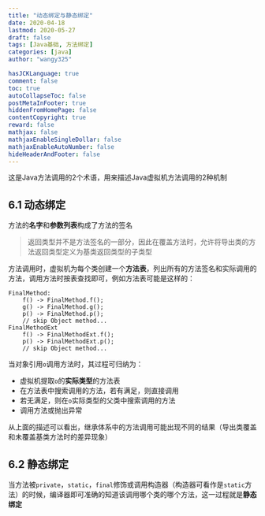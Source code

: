 ```yaml
---
title: "动态绑定与静态绑定"
date: 2020-04-18
lastmod: 2020-05-27
draft: false
tags: [Java基础, 方法绑定]
categories: [java]
author: "wangy325"

hasJCKLanguage: true
comment: false
toc: true
autoCollapseToc: false
postMetaInFooter: true
hiddenFromHomePage: false
contentCopyright: true
reward: false
mathjax: false
mathjaxEnableSingleDollar: false
mathjaxEnableAutoNumber: false
hideHeaderAndFooter: false
---
```


这是Java方法调用的2个术语，用来描述Java虚拟机方法调用的2种机制

## 6.1 <span id = "m10">动态绑定</span>

方法的**名字**和**参数列表**构成了方法的签名

> 返回类型并不是方法签名的一部分，因此在覆盖方法时，允许将导出类的方法返回类型定义为基类返回类型的子类型

方法调用时，虚拟机为每个类创建一个**方法表**，列出所有的方法签名和实际调用的方法，调用方法时按表查找即可，例如方法表可能是这样的：

```
FinalMethod:
	f() -> FinalMethod.f();
	g() -> FinalMethod.g();
	p() -> FinalMethod.p();
	// skip Object method...
FinalMethodExt
	f() -> FinalMethodExt.f();
	p() -> FinalMethodExt.p();
	// skip Object method...
```

当对象引用`o`调用方法时，其过程可归纳为：

- 虚拟机提取`o`的**实际类型**的方法表
- 在方法表中搜索调用的方法，若有满足，则直接调用
- 若无满足，则在`o`实际类型的父类中搜索调用的方法
- 调用方法或抛出异常

从上面的描述可以看出，继承体系中的方法调用可能出现不同的结果（导出类覆盖和未覆盖基类方法时的差异现象）

<!--more-->

## 6.2 静态绑定

当方法被`private`，`static`，`final`修饰或调用构造器（构造器可看作是`static`方法）的时候，编译器即可准确的知道该调用哪个类的哪个方法，这一过程就是**静态绑定**
